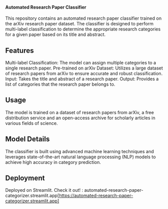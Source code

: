 #### Automated Research Paper Classifier

This repository contains an automated research paper classifier trained on the arXiv research paper dataset. The classifier is designed to perform multi-label classification to determine the appropriate research categories for a given paper based on its title and abstract.

## Features

Multi-label Classification: The model can assign multiple categories to a single research paper.
Pre-trained on arXiv Dataset: Utilizes a large dataset of research papers from arXiv to ensure accurate and robust classification.
Input: Takes the title and abstract of a research paper.
Output: Provides a list of categories that the research paper belongs to.


## Usage

The model is trained on a dataset of research papers from arXiv, a free distribution service and an open-access archive for scholarly articles in various fields of science.

## Model Details

The classifier is built using advanced machine learning techniques and leverages state-of-the-art natural language processing (NLP) models to achieve high accuracy in category prediction.


## Deployment

Deployed on Streamlit. Check it out! : automated-research-paper-categorizer.streamlit.app[https://automated-research-paper-categorizer.streamlit.app]
